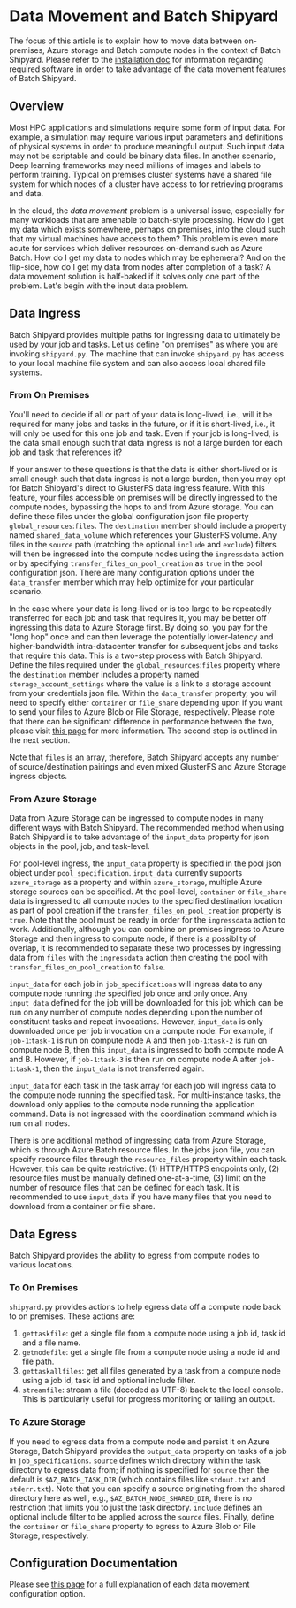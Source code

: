 # Data Movement and Batch Shipyard
The focus of this article is to explain how to move data between on-premises,
Azure storage and Batch compute nodes in the context of Batch Shipyard. Please
refer to the [installation doc](01-batch-shipyard-installation.md) for
information regarding required software in order to take advantage of the
data movement features of Batch Shipyard.

## Overview
Most HPC applications and simulations require some form of input data. For
example, a simulation may require various input parameters and definitions of
physical systems in order to produce meaningful output. Such input data may
not be scriptable and could be binary data files. In another scenario,
Deep learning frameworks may need millions of images and labels to perform
training. Typical on premises cluster systems have a shared file system for
which nodes of a cluster have access to for retrieving programs and data.

In the cloud, the *data movement* problem is a universal issue, especially
for many workloads that are amenable to batch-style processing. How do I get
my data which exists somewhere, perhaps on premises, into the cloud such that
my virtual machines have access to them? This problem is even more acute for
services which deliver resources on-demand such as Azure Batch. How do I get
my data to nodes which may be ephemeral? And on the flip-side, how do I get
my data from nodes after completion of a task? A data movement solution is
half-baked if it solves only one part of the problem. Let's begin with the
input data problem.

## Data Ingress
Batch Shipyard provides multiple paths for ingressing data to ultimately
be used by your job and tasks. Let us define "on premises" as where you
are invoking `shipyard.py`. The machine that can invoke `shipyard.py` has
access to your local machine file system and can also access local shared
file systems.

### From On Premises
You'll need to decide if all or part of your data is long-lived, i.e., will
it be required for many jobs and tasks in the future, or if it is short-lived,
i.e., it will only be used for this one job and task. Even if your job is
long-lived, is the data small enough such that data ingress is not a large
burden for each job and task that references it?

If your answer to these questions is that the data is either short-lived or
is small enough such that data ingress is not a large burden, then you may
opt for Batch Shipyard's direct to GlusterFS data ingress feature. With this
feature, your files accessible on premises will be directly ingressed to
the compute nodes, bypassing the hops to and from Azure storage. You can
define these files under the global configuration json file property
`global_resources`:`files`. The `destination` member should include a property
named `shared_data_volume` which references your GlusterFS volume. Any files
in the `source` path (matching the optional `include` and `exclude`) filters
will then be ingressed into the compute nodes using the `ingressdata` action
or by specifying `transfer_files_on_pool_creation` as `true` in the pool
configuration json. There are many configuration options under the
`data_transfer` member which may help optimize for your particular scenario.

In the case where your data is long-lived or is too large to be repeatedly
transferred for each job and task that requires it, you may be better off
ingressing this data to Azure Storage first. By doing so, you pay for the
"long hop" once and can then leverage the potentially lower-latency and
higher-bandwidth intra-datacenter transfer for subsequent jobs and tasks that
require this data. This is a two-step process with Batch Shipyard. Define the
files required under the `global_resources`:`files` property where the
`destination` member includes a property named `storage_account_settings`
where the value is a link to a storage account from your credentials json
file. Within the `data_transfer` property, you will need to specify either
`container` or `file_share` depending upon if you want to send your files to
Azure Blob or File Storage, respectively. Please note that there can be
significant difference in performance between the two, please visit
[this page](https://azure.microsoft.com/en-us/documentation/articles/storage-scalability-targets/)
for more information. The second step is outlined in the next section.

Note that `files` is an array, therefore, Batch Shipyard accepts any number
of source/destination pairings and even mixed GlusterFS and Azure Storage
ingress objects.

### From Azure Storage
Data from Azure Storage can be ingressed to compute nodes in many different
ways with Batch Shipyard. The recommended method when using Batch Shipyard
is to take advantage of the `input_data` property for json objects in
the pool, job, and task-level.

For pool-level ingress, the `input_data` property is specified in the pool
json object under `pool_specification`. `input_data` currently supports
`azure_storage` as a property and within `azure_storage`, multiple Azure
storage sources can be specified. At the pool-level, `container` or
`file_share` data is ingressed to all compute nodes to the specified
destination location as part of pool creation if the
`transfer_files_on_pool_creation` property is `true`. Note that the pool must
be ready in order for the `ingressdata` action to work. Additionally, although
you can combine on premises ingress to Azure Storage and then ingress to
compute node, if there is a possiblity of overlap, it is recommended to
separate these two processes by ingressing data from `files` with the
`ingressdata` action then creating the pool with
`transfer_files_on_pool_creation` to `false`.

`input_data` for each job in `job_specifications` will ingress data to any
compute node running the specified job once and only once. Any `input_data`
defined for the job will be downloaded for this job which can be run on any
number of compute nodes depending upon the number of constituent tasks and
repeat invocations. However, `input_data` is only downloaded once per job
invocation on a compute node. For example, if `job-1`:`task-1` is run on
compute node A and then `job-1`:`task-2` is run on compute node B, then
this `input_data` is ingressed to both compute node A and B. However, if
`job-1`:`task-3` is then run on compute node A after `job-1`:`task-1`, then
the `input_data` is not transferred again.

`input_data` for each task in the task array for each job will ingress data
to the compute node running the specified task. For multi-instance tasks,
the download only applies to the compute node running the application command.
Data is not ingressed with the coordination command which is run on all nodes.

There is one additional method of ingressing data from Azure Storage, which is
through Azure Batch resource files. In the jobs json file, you can specify
resource files through the `resource_files` property within each task.
However, this can be quite restrictive: (1) HTTP/HTTPS endpoints only,
(2) resource files must be manually defined one-at-a-time, (3) limit on the
number of resource files that can be defined for each task. It is recommended
to use `input_data` if you have many files that you need to download from a
container or file share.

## Data Egress
Batch Shipyard provides the ability to egress from compute nodes to various
locations.

### To On Premises
`shipyard.py` provides actions to help egress data off a compute node back to
on premises. These actions are:

1. `gettaskfile`: get a single file from a compute node using a job id,
task id and a file name.
2. `getnodefile`: get a single file from a compute node using a node id and
file path.
3. `gettaskallfiles`: get all files generated by a task from a compute node
using a job id, task id and optional include filter.
4. `streamfile`: stream a file (decoded as UTF-8) back to the local console.
This is particularly useful for progress monitoring or tailing an output.

### To Azure Storage
If you need to egress data from a compute node and persist it on Azure
Storage, Batch Shipyard provides the `output_data` property on tasks of a
job in `job_specifications`. `source` defines which directory within the
task directory to egress data from; if nothing is specified for `source` then
the default is `$AZ_BATCH_TASK_DIR` (which contains files like `stdout.txt`
and `stderr.txt`). Note that you can specify a source originating from the
shared directory here as well, e.g., `$AZ_BATCH_NODE_SHARED_DIR`, there is
no restriction that limits you to just the task directory. `include` defines
an optional include filter to be applied across the `source` files. Finally,
define the `container` or `file_share` property to egress to Azure Blob
or File Storage, respectively.

## Configuration Documentation
Please see [this page](10-batch-shipyard-configuration.md) for a full
explanation of each data movement configuration option.
